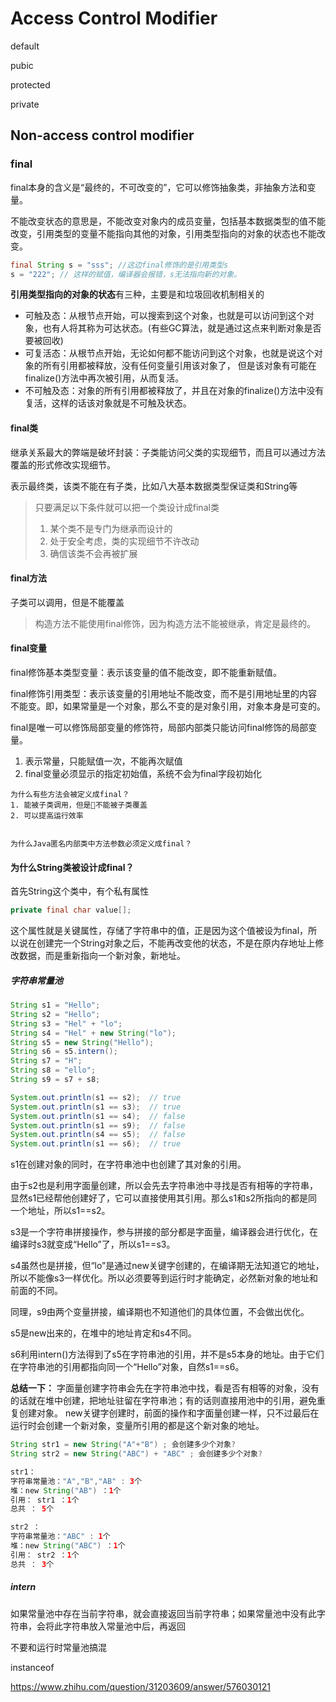 # Access Control Modifier

default

pubic

protected

private

## Non-access control modifier

### final

final本身的含义是“最终的，不可改变的”，它可以修饰抽象类，非抽象方法和变量。 

不能改变状态的意思是，不能改变对象内的成员变量，包括基本数据类型的值不能改变，引用类型的变量不能指向其他的对象，引用类型指向的对象的状态也不能改变。

```java
final String s = "sss"; //这边final修饰的是引用类型s
s = "222"; // 这样的赋值，编译器会报错，s无法指向新的对象。
```

**引用类型指向的对象的状态**有三种，主要是和垃圾回收机制相关的

- 可触及态：从根节点开始，可以搜索到这个对象，也就是可以访问到这个对象，也有人将其称为可达状态。(有些GC算法，就是通过这点来判断对象是否要被回收)
- 可复活态：从根节点开始，无论如何都不能访问到这个对象，也就是说这个对象的所有引用都被释放，没有任何变量引用该对象了，
但是该对象有可能在finalize()方法中再次被引用，从而复活。
- 不可触及态：对象的所有引用都被释放了，并且在对象的finalize()方法中没有复活，这样的话该对象就是不可触及状态。

#### final类

继承关系最大的弊端是破坏封装：子类能访问父类的实现细节，而且可以通过方法覆盖的形式修改实现细节。

表示最终类，该类不能在有子类，比如八大基本数据类型保证类和String等
> 只要满足以下条件就可以把一个类设计成final类
> 1. 某个类不是专门为继承而设计的
> 2. 处于安全考虑，类的实现细节不许改动
> 3. 确信该类不会再被扩展

#### final方法

子类可以调用，但是不能覆盖
> 构造方法不能使用final修饰，因为构造方法不能被继承，肯定是最终的。

#### final变量

final修饰基本类型变量：表示该变量的值不能改变，即不能重新赋值。

final修饰引用类型：表示该变量的引用地址不能改变，而不是引用地址里的内容不能变。即，如果常量是一个对象，那么不变的是对象引用，对象本身是可变的。

final是唯一可以修饰局部变量的修饰符，局部内部类只能访问final修饰的局部变量。

1. 表示常量，只能赋值一次，不能再次赋值
2. final变量必须显示的指定初始值，系统不会为final字段初始化

```word
为什么有些方法会被定义成final？
1. 能被子类调用，但是不能被子类覆盖
2. 可以提高运行效率


为什么Java匿名内部类中方法参数必须定义成final？

```

#### 为什么String类被设计成final？

首先String这个类中，有个私有属性

```java
private final char value[];
```

这个属性就是关键属性，存储了字符串中的值，正是因为这个值被设为final，所以说在创建完一个String对象之后，不能再改变他的状态，不是在原内存地址上修改数据，而是重新指向一个新对象，新地址。

##### 字符串常量池

```java
String s1 = "Hello";
String s2 = "Hello";
String s3 = "Hel" + "lo";
String s4 = "Hel" + new String("lo");
String s5 = new String("Hello");
String s6 = s5.intern();
String s7 = "H";
String s8 = "ello";
String s9 = s7 + s8;

System.out.println(s1 == s2);  // true
System.out.println(s1 == s3);  // true
System.out.println(s1 == s4);  // false
System.out.println(s1 == s9);  // false
System.out.println(s4 == s5);  // false
System.out.println(s1 == s6);  // true
```

s1在创建对象的同时，在字符串池中也创建了其对象的引用。

由于s2也是利用字面量创建，所以会先去字符串池中寻找是否有相等的字符串，显然s1已经帮他创建好了，它可以直接使用其引用。那么s1和s2所指向的都是同一个地址，所以s1==s2。

s3是一个字符串拼接操作，参与拼接的部分都是字面量，编译器会进行优化，在编译时s3就变成“Hello”了，所以s1==s3。

s4虽然也是拼接，但“lo”是通过new关键字创建的，在编译期无法知道它的地址，所以不能像s3一样优化。所以必须要等到运行时才能确定，必然新对象的地址和前面的不同。

同理，s9由两个变量拼接，编译期也不知道他们的具体位置，不会做出优化。

s5是new出来的，在堆中的地址肯定和s4不同。

s6利用intern()方法得到了s5在字符串池的引用，并不是s5本身的地址。由于它们在字符串池的引用都指向同一个“Hello”对象，自然s1==s6。

**总结一下：**
字面量创建字符串会先在字符串池中找，看是否有相等的对象，没有的话就在堆中创建，把地址驻留在字符串池；有的话则直接用池中的引用，避免重复创建对象。
new关键字创建时，前面的操作和字面量创建一样，只不过最后在运行时会创建一个新对象，变量所引用的都是这个新对象的地址。

```java
String str1 = new String("A"+"B") ; 会创建多少个对象? 
String str2 = new String("ABC") + "ABC" ; 会创建多少个对象?

str1：
字符串常量池："A","B","AB" : 3个
堆：new String("AB") ：1个
引用： str1 ：1个
总共 ： 5个

str2 ：
字符串常量池："ABC" : 1个
堆：new String("ABC") ：1个
引用： str2 ：1个
总共 ： 3个
```

##### intern

如果常量池中存在当前字符串，就会直接返回当前字符串；如果常量池中没有此字符串，会将此字符串放入常量池中后，再返回

不要和运行时常量池搞混

instanceof

https://www.zhihu.com/question/31203609/answer/576030121